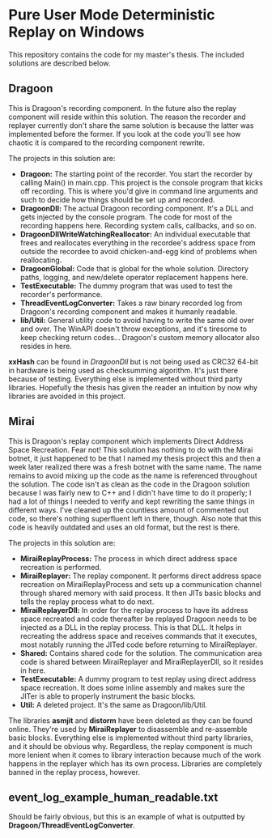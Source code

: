 # Pure User Mode Deterministic Replay on Windows
This repository contains the code for my master's thesis. The included solutions are described below.

## Dragoon
This is Dragoon's recording component. In the future also the replay component will reside within this solution. The reason the recorder and replayer currently don't share the same solution is because the latter was implemented before the former. If you look at the code you'll see how chaotic it is compared to the recording component rewrite.

The projects in this solution are:
- **Dragoon:** The starting point of the recorder. You start the recorder by calling Main() in main.cpp. This project is the console program that kicks off recording. This is where you'd give in command line arguments and such to decide how things should be set up and recorded.
- **DragoonDll:** The actual Dragoon recording component. It's a DLL and gets injected by the console program. The code for most of the recording happens here. Recording system calls, callbacks, and so on.
- **DragoonDllWriteWatchingReallocator:** An individual executable that frees and reallocates everything in the recordee's address space from outside the recordee to avoid chicken-and-egg kind of problems when reallocating.
- **DragoonGlobal:** Code that is global for the whole solution. Directory paths, logging, and new/delete operator replacement happens here.
- **TestExecutable:** The dummy program that was used to test the recorder's performance.
- **ThreadEventLogConverter:** Takes a raw binary recorded log from Dragoon's recording component and makes it humanly readable.
- **lib/Util:** General utility code to avoid having to write the same old over and over. The WinAPI doesn't throw exceptions, and it's tiresome to keep checking return codes... Dragoon's custom memory allocator also resides in here.

**xxHash** can be found in *DragoonDll* but is not being used as CRC32 64-bit in hardware is being used as checksumming algorithm. It's just there because of testing. Everything else is implemented without third party libraries. Hopefully the thesis has given the reader an intuition by now why libraries are avoided in this project.

## Mirai
This is Dragoon's replay component which implements Direct Address Space Recreation. Fear not! This solution has nothing to do with the Mirai botnet, it just happened to be that I named my thesis project this and then a week later realized there was a fresh botnet with the same name. The name remains to avoid mixing up the code as the name is referenced throughout the solution. The code isn't as clean as the code in the Dragoon solution because I was fairly new to C++ and I didn't have time to do it properly; I had a lot of things I needed to verify and kept rewriting the same things in different ways. I've cleaned up the countless amount of commented out code, so there's nothing superfluent left in there, though. Also note that this code is heavily outdated and uses an old format, but the rest is there.

The projects in this solution are:
- **MiraiReplayProcess:** The process in which direct address space recreation is performed.
- **MiraiReplayer:** The replay component. It performs direct address space recreation on MiraiReplayProcess and sets up a communication channel through shared memory with said process. It then JITs basic blocks and tells the replay process what to do next.
- **MiraiReplayerDll:** In order for the replay process to have its address space recreated and code thereafter be replayed Dragoon needs to be injected as a DLL in the replay process. This is that DLL. It helps in recreating the address space and receives commands that it executes, most notably running the JITed code before returning to MiraiReplayer.
- **Shared:** Contains shared code for the solution. The communication area code is shared between MiraiReplayer and MiraiReplayerDll, so it resides in here.
- **TestExecutable:** A dummy program to test replay using direct address space recreation. It does some inline assembly and makes sure the JITer is able to properly instrument the basic blocks.
- **Util:** A deleted project. It's the same as Dragoon/lib/Util.

The libraries **asmjit** and **distorm** have been deleted as they can be found online. They're used by **MiraiReplayer** to disassemble and re-assemble basic blocks. Everything else is implemented without third party libraries, and it should be obvious why. Regardless, the replay component is much more lenient when it comes to library interaction because much of the work happens in the replayer which has its own process. Libraries are completely banned in the replay process, however.

## event_log_example_human_readable.txt
Should be fairly obvious, but this is an example of what is outputted by **Dragoon/ThreadEventLogConverter**.